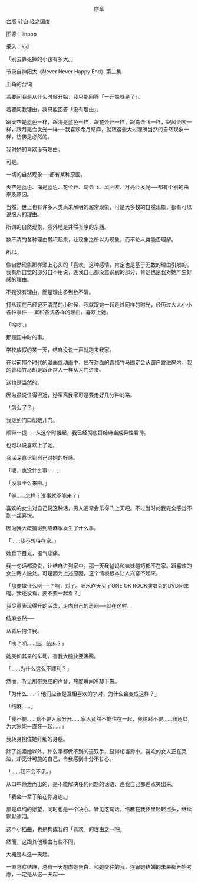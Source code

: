 <p align="center">序章</p>

台版 转自 轻之国度

图源：linpop

录入：kid

「别去算死掉的小孩有多大。」

节录自神阳太《Never Never Happy End》第二集

主角的台词

若要问我是从什么时候开始，我只能回答「一开始就是了」。

若要问我理由，我只能回答「没有理由」。

跟天空是蓝色一样，跟海是蓝色一样，跟花会开一样，跟鸟会飞一样，跟风会吹一样，跟月亮会发光一样──我喜欢希月结麻，就跟这些太过理所当然的自然现象一样，彷佛是必然的。

我对她的喜欢没有理由。

可是。

一切的自然现象──都有某种原因。

天空是蓝色、海是蓝色、花会开、鸟会飞、风会吹、月亮会发光──都有个别的由来及原因。

当然，世上也有许多人类尚未解明的超常现象，可是大多数的自然现象，都有可以说服人的理由。

所谓的自然现象，意外地是井然有序的东西。

数不清的各种理由累积起来，让现象之所以为现象，而不论人类能否理解。

所以。

像自然现象那样涌上心头的「喜欢」这种感情，肯定也是基于无数的理由引发的。我有所自觉的部分自不用说，连我自己都没意识到的部分，肯定也是我对她产生好感的理由。

不是没有理由，而是理由多到数不清。

打从现在已经记不清楚的小时候，我就跟她一起走过同样的时光，经历过大大小小各种事件──累积各式各样的理由，喜欢上她。

「哈啰。」

那是国中时的事。

学校放假的某一天，结麻没说一声就跑来我家。

在以前那个时代的漫画或动画中，住在对面的青梅竹马固定会从窗户跳进屋内，我的青梅竹马却是跟正常人一样从大门进来。

这也是当然的。

因为虽说住得很近，她家离我家可是要走好几分钟的路。

「怎么了？」

我走到门口帮她开门。

顺带一提……从这个时候起，我已经彻底将结麻当成异性看待。

也可以说喜欢上了她。

我深深意识到自己对她的好感。

「呃，也没什么事……」

「没事干么来啦。」

「喔……怎样？没事就不能来？」

喜欢的女生对自己说这种话，男人通常会乐得飞上天吧。不过当时的我完全感觉不到一丝喜悦。

因为我大概猜得到结麻家发生了什么事。

「……我不想待在家。」

她垂下目光，语气悲痛。

我一句话都没说，让结麻进到家中。那一天我爸妈和妹妹碰巧都不在家。跟喜欢的女生两人独处。可是因为上述原因，这个情境根本让人兴奋不起来。

「那要做什么咧──？啊，对了。阳禾昨天买了ONE OK ROCK演唱会的DVD回来喔。我还没看，要不要一起看？」

我尽量表现得开朗活泼，走向自己的房间──就在这时。

结麻忽然──

从背后抱住我。

「咦？呃……结、结麻？」

她突如其来的举动，害我大脑快要沸腾。

「……为什么这么不顺利？」

然而，听见那带哭腔的声音，热度瞬间冷却下来。

「为什么……？他们应该是互相喜欢的才对，为什么会变成这样？」

「结麻……」

「我不要……我不要大家分开……家人竟然不能住在一起，我绝对不要……我还以为大家能一直在一起……」

我转身抱住她纤细的身躯。

除了抱紧她以外，什么事都做不到的这双手，显得相当渺小。喜欢的女人正在哭泣，却无计可施的自己，令我感到十分不甘心。

「……我不会不见。」

从口中倾泄而出的，是不能解决任何问题的话语，连我自己都差点笑出来。

「我会一辈子陪在你身边。」

那是单纯的愿望，同时也是一个决心。听见这句话，结麻在我怀里轻轻点头，继续默默流泪。

这个小插曲，也是构成我的「喜欢」的理由之一吧。

然而，这跟其他理由有些不同。

大概是从这一天起。

一直喜欢结麻，总有一天想向她告白、和她交往的我，连跟她结婚的未来都开始考虑，一定是从这一天起──

